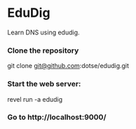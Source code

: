 # EduDig 

Learn DNS using edudig.

### Clone the repository

   git clone git@github.com:dotse/edudig.git


### Start the web server:


   revel run -a edudig

### Go to http://localhost:9000/ 

